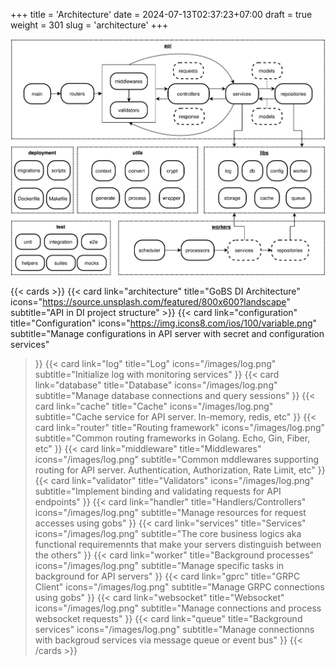 +++
title = 'Architecture'
date = 2024-07-13T02:37:23+07:00
draft = true
weight = 301
slug = 'architecture'
+++

![](program_structure.svg "Structure of a complete api server")


{{< cards >}}
  {{< card link="architecture" title="GoBS DI Architecture" icons="https://source.unsplash.com/featured/800x600?landscape" subtitle="API in DI project structure" >}}
  {{< card 
    link="configuration"
    title="Configuration"
    icons="https://img.icons8.com/ios/100/variable.png" subtitle="Manage configurations in API server with secret and configuration services"
  >}}
  {{< card 
    link="log"
    title="Log"
    icons="/images/log.png"
    subtitle="Initialize log with monitoring services"
  >}}
  {{< card 
    link="database"
    title="Database"
    icons="/images/log.png"
    subtitle="Manage database connections and query sessions"
  >}}
  {{< card 
    link="cache"
    title="Cache"
    icons="/images/log.png"
    subtitle="Cache service for API server. In-memory, redis, etc"
  >}}
  {{< card 
    link="router"
    title="Routing framework"
    icons="/images/log.png"
    subtitle="Common routing frameworks in Golang. Echo, Gin, Fiber, etc"
  >}}
  {{< card 
    link="middleware"
    title="Middlewares"
    icons="/images/log.png"
    subtitle="Common mddlewares supporting routing for API server. Authentication, Authorization, Rate Limit, etc"
  >}}
  {{< card 
    link="validator"
    title="Validators"
    icons="/images/log.png"
    subtitle="Implement binding and validating requests for API endpoints"
  >}}
  {{< card 
    link="handler"
    title="Handlers/Controllers"
    icons="/images/log.png"
    subtitle="Manage resources for request accesses using gobs"
  >}}
  {{< card 
    link="services"
    title="Services"
    icons="/images/log.png"
    subtitle="The core business logics aka functional requiremennts that make your servers distinguish between the others"
  >}}
  {{< card 
    link="worker"
    title="Background processes"
    icons="/images/log.png"
    subtitle="Manage specific tasks in background for API servers"
  >}}
  {{< card 
    link="gprc"
    title="GRPC Client"
    icons="/images/log.png"
    subtitle="Manage GRPC connections using gobs"
  >}}
  {{< card 
    link="websocket"
    title="Websocket"
    icons="/images/log.png"
    subtitle="Manage connections and process websocket requests"
  >}}
  {{< card 
    link="queue"
    title="Background services"
    icons="/images/log.png"
    subtitle="Manage connectionns with backgroud services via message queue or event bus"
  >}}
{{< /cards >}}
